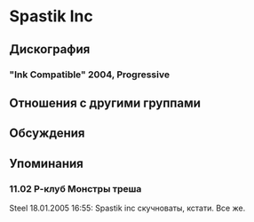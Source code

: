 # Spastik Inc



## Дискография

### "Ink Compatible" 2004, Progressive




## Отношения с другими группами


## Обсуждения


## Упоминания

### 11.02 Р-клуб Монстры треша

Steel 18.01.2005 16:55:
Spastik inc скучноваты, кстати. Все же.

